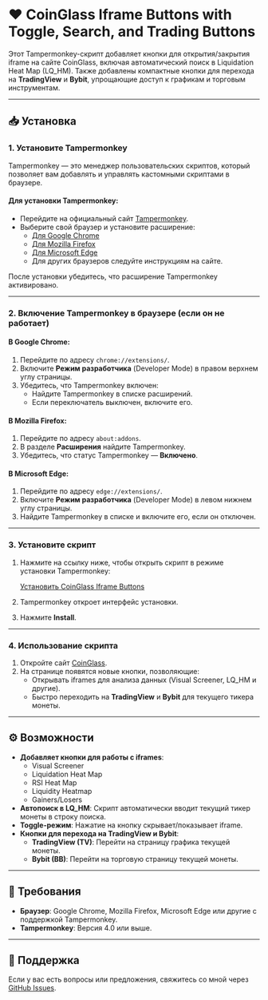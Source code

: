 # ❤️ CoinGlass Iframe Buttons with Toggle, Search, and Trading Buttons

Этот Tampermonkey-скрипт добавляет кнопки для открытия/закрытия iframe на сайте CoinGlass, включая автоматический поиск в Liquidation Heat Map (LQ_HM). Также добавлены компактные кнопки для перехода на **TradingView** и **Bybit**, упрощающие доступ к графикам и торговым инструментам.

---

## 📥 Установка

### 1. Установите Tampermonkey
Tampermonkey — это менеджер пользовательских скриптов, который позволяет вам добавлять и управлять кастомными скриптами в браузере.

#### Для установки Tampermonkey:
- Перейдите на официальный сайт [Tampermonkey](https://www.tampermonkey.net/).
- Выберите свой браузер и установите расширение:
  - [Для Google Chrome](https://chrome.google.com/webstore/detail/tampermonkey/dhdgffkkebhmkfjojejmpbldmpobfkfo)
  - [Для Mozilla Firefox](https://addons.mozilla.org/firefox/addon/tampermonkey/)
  - [Для Microsoft Edge](https://microsoftedge.microsoft.com/addons/detail/tampermonkey/ldlghjaemmllclmkfkgpkflmpkfdajgp)
  - Для других браузеров следуйте инструкциям на сайте.

После установки убедитесь, что расширение Tampermonkey активировано.

---

### 2. Включение Tampermonkey в браузере (если он не работает)

#### В Google Chrome:
1. Перейдите по адресу `chrome://extensions/`.
2. Включите **Режим разработчика** (Developer Mode) в правом верхнем углу страницы.
3. Убедитесь, что Tampermonkey включен:
   - Найдите Tampermonkey в списке расширений.
   - Если переключатель выключен, включите его.

#### В Mozilla Firefox:
1. Перейдите по адресу `about:addons`.
2. В разделе **Расширения** найдите Tampermonkey.
3. Убедитесь, что статус Tampermonkey — **Включено**.

#### В Microsoft Edge:
1. Перейдите по адресу `edge://extensions/`.
2. Включите **Режим разработчика** (Developer Mode) в левом нижнем углу страницы.
3. Найдите Tampermonkey в списке и включите его, если он отключен.

---

### 3. Установите скрипт
1. Нажмите на ссылку ниже, чтобы открыть скрипт в режиме установки Tampermonkey:

   [Установить CoinGlass Iframe Buttons](https://github.com/MAXICATION/CoinGlassIframeButtons/raw/main/Buttons.user.js)

2. Tampermonkey откроет интерфейс установки.
3. Нажмите **Install**.

---

### 4. Использование скрипта
1. Откройте сайт [CoinGlass](https://www.coinglass.com/tv/).
2. На странице появятся новые кнопки, позволяющие:
   - Открывать iframes для анализа данных (Visual Screener, LQ_HM и другие).
   - Быстро переходить на **TradingView** и **Bybit** для текущего тикера монеты.

---

## ⚙️ Возможности
- **Добавляет кнопки для работы с iframes**:
  - Visual Screener
  - Liquidation Heat Map
  - RSI Heat Map
  - Liquidity Heatmap
  - Gainers/Losers
- **Автопоиск в LQ_HM**: Скрипт автоматически вводит текущий тикер монеты в строку поиска.
- **Toggle-режим**: Нажатие на кнопку скрывает/показывает iframe.
- **Кнопки для перехода на TradingView и Bybit**:
  - **TradingView (TV)**: Перейти на страницу графика текущей монеты.
  - **Bybit (BB)**: Перейти на торговую страницу текущей монеты.

---

## 🚧 Требования
- **Браузер**: Google Chrome, Mozilla Firefox, Microsoft Edge или другие с поддержкой Tampermonkey.
- **Tampermonkey**: Версия 4.0 или выше.

---

## 📮 Поддержка
Если у вас есть вопросы или предложения, свяжитесь со мной через [GitHub Issues](https://github.com/USERNAME/REPOSITORY/issues).
